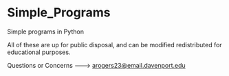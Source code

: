 # Simple_Programs

Simple programs in Python

All of these are up for public disposal, and can be modified redistributed for educational purposes.

Questions or Concerns ---> arogers23@email.davenport.edu

